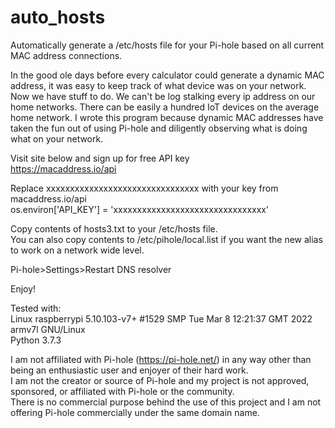 # auto_hosts

Automatically generate a /etc/hosts file for your Pi-hole based on all current MAC address connections.

In the good ole days before every calculator could generate a dynamic MAC address, it was easy to keep track of what device was on your network.
Now we have stuff to do.  We can't be log stalking every ip address on our home networks.  There can be easily a hundred IoT devices on the average home network.
I wrote this program because dynamic MAC addresses have taken the fun out of using Pi-hole and diligently observing what is doing what on your network.

Visit site below and sign up for free API key  
https://macaddress.io/api

Replace                  xxxxxxxxxxxxxxxxxxxxxxxxxxxxxxxx with your key from macaddress.io/api  
os.environ['API_KEY'] = 'xxxxxxxxxxxxxxxxxxxxxxxxxxxxxxxx'

Copy contents of hosts3.txt to your /etc/hosts file.  
You can also copy contents to /etc/pihole/local.list if you want the new alias to work on a network wide level.  

Pi-hole>Settings>Restart DNS resolver

Enjoy!

Tested with:  
Linux raspberrypi 5.10.103-v7+ #1529 SMP Tue Mar 8 12:21:37 GMT 2022 armv7l GNU/Linux  
Python 3.7.3  

I am not affiliated with Pi-hole (https://pi-hole.net/) in any way other than being an enthusiastic user and enjoyer of their hard work.  
I am not the creator or source of Pi-hole and my project is not approved, sponsored, or affiliated with Pi-hole or the community.  
There is no commercial purpose behind the use of this project and I am not offering Pi-hole commercially under the same domain name.  
